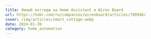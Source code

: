 ```yaml
---
title: Умный коттедж на Home Assistant и Wiren Board
url: https://habr.com/ru/companies/wirenboard/articles/789948/
cover: /img/articles/smart_cottage.webp
date: 2024-01-30
category: home_automation
---
```

